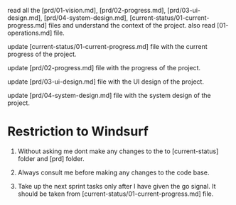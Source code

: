 read all the [prd/01-vision.md], [prd/02-progress.md], [prd/03-ui-design.md], [prd/04-system-design.md], [current-status/01-current-progress.md] files and understand the context of the project. also read [01-operations.md] file.

update [current-status/01-current-progress.md] file with the current progress of the project.

update [prd/02-progress.md] file with the progress of the project.

update [prd/03-ui-design.md] file with the UI design of the project.

update [prd/04-system-design.md] file with the system design of the project.




# Restriction to Windsurf
1. Without asking me dont make any changes to the to [current-status] folder and [prd] folder.
2. Always consult me before making any changes to the code base.

3. Take up the next sprint tasks only after I have given the go signal. It should be taken from [current-status/01-current-progress.md] file.